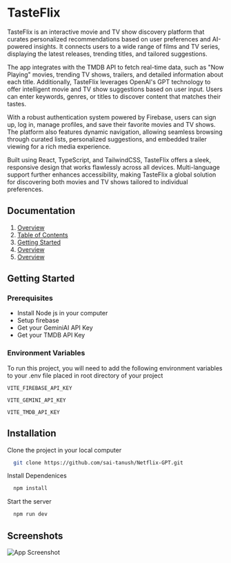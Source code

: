 
# TasteFlix

TasteFlix is an interactive movie and TV show discovery platform that curates personalized recommendations based on user preferences and AI-powered insights. It connects users to a wide range of films and TV series, displaying the latest releases, trending titles, and tailored suggestions.

The app integrates with the TMDB API to fetch real-time data, such as "Now Playing" movies, trending TV shows, trailers, and detailed information about each title. Additionally, TasteFlix leverages OpenAI's GPT technology to offer intelligent movie and TV show suggestions based on user input. Users can enter keywords, genres, or titles to discover content that matches their tastes.

With a robust authentication system powered by Firebase, users can sign up, log in, manage profiles, and save their favorite movies and TV shows. The platform also features dynamic navigation, allowing seamless browsing through curated lists, personalized suggestions, and embedded trailer viewing for a rich media experience.

Built using React, TypeScript, and TailwindCSS, TasteFlix offers a sleek, responsive design that works flawlessly across all devices. Multi-language support further enhances accessibility, making TasteFlix a global solution for discovering both movies and TV shows tailored to individual preferences.


## Documentation

1.  [Overview](https://linktodocumentation)
2.  [Table of Contents](https://linktodocumentation)
3.  [Getting Started](https://linktogettingstarted)
4.  [Overview](https://linktodocumentation)
5.  [Overview](https://linktodocumentation)


## Getting Started

### Prerequisites
  * Install Node js in your computer
  * Setup firebase
  * Get your GeminiAI API Key 
  * Get your TMDB API Key
### Environment Variables

To run this project, you will need to add the following environment variables to your .env file placed in root directory of your project

`VITE_FIREBASE_API_KEY`

`VITE_GEMINI_API_KEY`

`VITE_TMDB_API_KEY`


## Installation

Clone the project in your local computer 
```bash
  git clone https://github.com/sai-tanush/Netflix-GPT.git
```

Install Dependenices
```bash
  npm install
```

Start the server
```bash
  npm run dev
```
## Screenshots

![App Screenshot](https://via.placeholder.com/468x300?text=App+Screenshot+Here)
